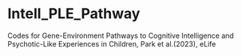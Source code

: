 # Intell_PLE_Pathway
Codes for Gene-Environment Pathways to Cognitive Intelligence and Psychotic-Like Experiences in Children, Park et al.(2023), eLife

